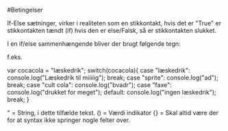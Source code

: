 #Betingelser


If-Else sætninger, virker i realiteten som en stikkontakt, hvis det er "True" er stikkontakten tændt (if) hvis den er else/Falsk, så er stikkontakten slukket.

I en if/else sammenhængende bliver der brugt følgende tegn:

f.eks.

var cocacola = "læskedrik";
switch(cocacola){
    case "læskedrik":
    console.log("Læskedrik til miiiiig");
    break;
    case "sprite":
    console.log("ad");
    break;
    case "cult cola":
    console.log("bvadr");
    case "faxe":
    console.log("drukket for meget");
    default:
    console.log("ingen læskedrik");
    break;
}


" = String, i dette tilfælde tekst.
() = Værdi indikator
{} = Skal altid være der for at syntax ikke springer nogle felter over. 